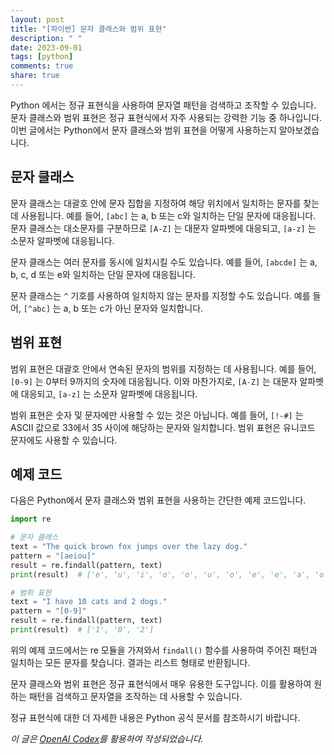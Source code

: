 ```yaml
---
layout: post
title: "[파이썬] 문자 클래스와 범위 표현"
description: " "
date: 2023-09-01
tags: [python]
comments: true
share: true
---
```


Python 에서는 정규 표현식을 사용하여 문자열 패턴을 검색하고 조작할 수 있습니다. 문자 클래스와 범위 표현은 정규 표현식에서 자주 사용되는 강력한 기능 중 하나입니다. 이번 글에서는 Python에서 문자 클래스와 범위 표현을 어떻게 사용하는지 알아보겠습니다.

## 문자 클래스

문자 클래스는 대괄호 안에 문자 집합을 지정하여 해당 위치에서 일치하는 문자를 찾는 데 사용됩니다. 예를 들어, `[abc]` 는 a, b 또는 c와 일치하는 단일 문자에 대응됩니다. 문자 클래스는 대소문자를 구분하므로 `[A-Z]` 는 대문자 알파벳에 대응되고, `[a-z]` 는 소문자 알파벳에 대응됩니다.

문자 클래스는 여러 문자를 동시에 일치시킬 수도 있습니다. 예를 들어, `[abcde]` 는 a, b, c, d 또는 e와 일치하는 단일 문자에 대응됩니다.

문자 클래스는 `^` 기호를 사용하여 일치하지 않는 문자를 지정할 수도 있습니다. 예를 들어, `[^abc]` 는 a, b 또는 c가 아닌 문자와 일치합니다.

## 범위 표현

범위 표현은 대괄호 안에서 연속된 문자의 범위를 지정하는 데 사용됩니다. 예를 들어, `[0-9]` 는 0부터 9까지의 숫자에 대응됩니다. 이와 마찬가지로, `[A-Z]` 는 대문자 알파벳에 대응되고, `[a-z]` 는 소문자 알파벳에 대응됩니다.

범위 표현은 숫자 및 문자에만 사용할 수 있는 것은 아닙니다. 예를 들어, `[!-#]` 는 ASCII 값으로 33에서 35 사이에 해당하는 문자와 일치합니다. 범위 표현은 유니코드 문자에도 사용할 수 있습니다.

## 예제 코드

다음은 Python에서 문자 클래스와 범위 표현을 사용하는 간단한 예제 코드입니다.

```python
import re

# 문자 클래스
text = "The quick brown fox jumps over the lazy dog."
pattern = "[aeiou]"
result = re.findall(pattern, text)
print(result)  # ['e', 'u', 'i', 'o', 'o', 'u', 'o', 'e', 'e', 'a', 'o']

# 범위 표현
text = "I have 10 cats and 2 dogs."
pattern = "[0-9]"
result = re.findall(pattern, text)
print(result)  # ['1', '0', '2']

```

위의 예제 코드에서는 re 모듈을 가져와서 `findall()` 함수를 사용하여 주어진 패턴과 일치하는 모든 문자를 찾습니다. 결과는 리스트 형태로 반환됩니다.

문자 클래스와 범위 표현은 정규 표현식에서 매우 유용한 도구입니다. 이를 활용하여 원하는 패턴을 검색하고 문자열을 조작하는 데 사용할 수 있습니다.

정규 표현식에 대한 더 자세한 내용은 Python 공식 문서를 참조하시기 바랍니다.

*이 글은 [OpenAI Codex](https://openai.com/)를 활용하여 작성되었습니다.*